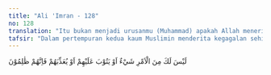 ```yaml
---
title: "Ali 'Imran - 128"
no: 128
translation: "Itu bukan menjadi urusanmu (Muhammad) apakah Allah menerima tobat mereka, atau mengazabnya, karena sesungguhnya mereka orang-orang zalim."
tafsir: "Dalam pertempuran kedua kaum Muslimin menderita kegagalan sehingga ada 70 orang di antara mereka gugur sebagai syuhada dan Nabi pun mendapat luka-luka. Hal ini amat menyedihkan hati kaum Muslimin dan hati Nabi sendiri."
---
```


لَيْسَ لَكَ مِنَ الْاَمْرِ شَيْءٌ اَوْ يَتُوْبَ عَلَيْهِمْ اَوْ يُعَذِّبَهُمْ فَاِنَّهُمْ ظٰلِمُوْنَ 
